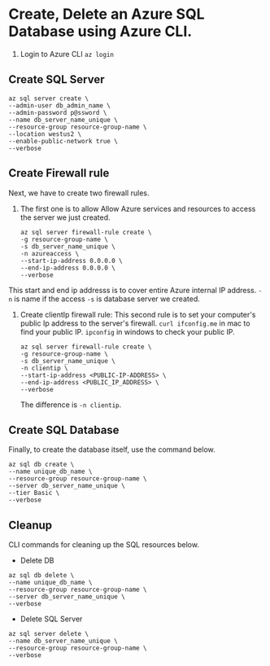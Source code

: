 # Create, Delete an Azure SQL Database using Azure CLI.

1. Login to Azure CLI 
```az login```

## Create SQL Server

``` 
az sql server create \
--admin-user db_admin_name \
--admin-password p@ssword \
--name db_server_name_unique \
--resource-group resource-group-name \
--location westus2 \
--enable-public-network true \
--verbose
```

## Create Firewall rule
Next, we have to create two firewall rules. 

1. The first one is to allow Allow Azure services and resources to access the server we just created.
    ```
    az sql server firewall-rule create \
    -g resource-group-name \
    -s db_server_name_unique \
    -n azureaccess \
    --start-ip-address 0.0.0.0 \
    --end-ip-address 0.0.0.0 \
    --verbose
    ```
This start and end ip addresss is to cover entire Azure internal IP address.
```-n``` is name if the access
```-s``` is database server we created.


1. Create clientIp firewall rule: This second rule is to set your computer's public Ip address to the server's firewall. 
   ```curl ifconfig.me``` in mac to find your public IP. ```ipconfig``` in windows to check your public IP.

    ```
    az sql server firewall-rule create \
    -g resource-group-name \
    -s db_server_name_unique \
    -n clientip \
    --start-ip-address <PUBLIC-IP-ADDRESS> \
    --end-ip-address <PUBLIC_IP_ADDRESS> \
    --verbose
    ```

    The difference is ```-n clientip```.

## Create SQL Database
Finally, to create the database itself,  use the command below.

 ```
az sql db create \
--name unique_db_name \
--resource-group resource-group-name \
--server db_server_name_unique \
--tier Basic \
--verbose
```

## Cleanup
 CLI commands for cleaning up the SQL resources below.

- Delete DB
```
az sql db delete \
--name unique_db_name \
--resource-group resource-group-name \
--server db_server_name_unique \
--verbose
```
- Delete SQL Server

```
az sql server delete \
--name db_server_name_unique \
--resource-group resource-group-name \
--verbose
```
